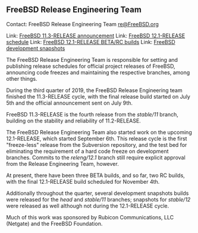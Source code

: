 ## FreeBSD Release Engineering Team ##

Contact: FreeBSD Release Engineering Team <re@FreeBSD.org>

Link:	[FreeBSD 11.3-RELEASE announcement](https://www.freebsd.org/releases/11.3R/announce.html)
Link:	[FreeBSD 12.1-RELEASE schedule](https://www.freebsd.org/releases/12.1R/schedule.html)
Link:	[FreeBSD 12.1-RELEASE BETA/RC builds](https://download.freebsd.org/ftp/releases/ISO-IMAGES/12.1/)
Link:	[FreeBSD development snapshots](https://download.freebsd.org/ftp/snapshots/ISO-IMAGES/)

The FreeBSD Release Engineering Team is responsible for setting
and publishing release schedules for official project releases
of FreeBSD, announcing code freezes and maintaining the
respective branches, among other things.

During the third quarter of 2019, the FreeBSD Release Engineering team
finished the 11.3-RELEASE cycle, with the final release build started on
July 5th and the official announcement sent on July 9th.

FreeBSD 11.3-RELEASE is the fourth release from the *stable/11* branch,
building on the stability and reliability of 11.2-RELEASE.

The FreeBSD Release Engineering Team also started work on the upcoming
12.1-RELEASE, which started September 6th.  This release cycle is the
first "freeze-less" release from the Subversion repository, and the test bed
for eliminating the requirement of a hard code freeze on development branches.
Commits to the *releng/12.1* branch still require explicit approval from
the Release Engineering Team, however.

At present, there have been three BETA builds, and so far, two RC builds, with
the final 12.1-RELEASE build scheduled for November 4th.

Additionally throughout the quarter, several development snapshots builds
were released for the *head* and *stable/11* branches; snapshots for
*stable/12* were released as well although not during the 12.1-RELEASE cycle.

Much of this work was sponsored by Rubicon Communications, LLC (Netgate)
and the FreeBSD Foundation.
